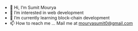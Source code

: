 - 👋 Hi, I’m Sumit Mourya
- 👀 I’m interested in web development
- 🌱 I’m currently learning block-chain development
- 📫 How to reach me ... Mail me at mouryasumit0@gmail.com

<!---
zakiraaa/zakiraaa is a ✨ special ✨ repository because its `README.md` (this file) appears on your GitHub profile.
You can click the Preview link to take a look at your changes.
--->
